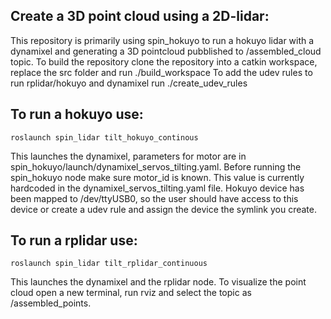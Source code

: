 ## Create a 3D point cloud using a 2D-lidar:
This repository is primarily using spin_hokuyo to run a hokuyo lidar with a dynamixel and generating a 3D pointcloud pubblished to /assembled_cloud topic.
To build the repository clone the repository into a catkin workspace, replace the src folder and run
    ./build_workspace
To add the udev rules to run rplidar/hokuyo and dynamixel run
    ./create_udev_rules
## To run a hokuyo use:
    roslaunch spin_lidar tilt_hokuyo_continous
This launches the dynamixel, parameters for motor are in spin_hokuyo/launch/dynamixel_servos_tilting.yaml. Before running the spin_hokuyo node make sure motor_id is known. This value is currently hardcoded in the dynamixel_servos_tilting.yaml file. Hokuyo device has been mapped to /dev/ttyUSB0, so the user should have access to this device or create a udev rule and assign the device the symlink you create.
## To run a rplidar use:
    roslaunch spin_lidar tilt_rplidar_continuous
This launches the dynamixel and the rplidar node.
To visualize the point cloud open a new terminal, run rviz and select the topic as /assembled_points.
